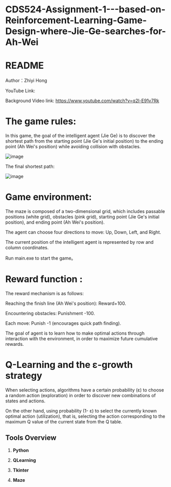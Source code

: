 # CDS524-Assignment-1---based-on-Reinforcement-Learning-Game-Design-where-Jie-Ge-searches-for-Ah-Wei

# README

Author：Zhiyi Hong

YouTube Link: 

Background Video link: https://www.youtube.com/watch?v=q2l-E91v7Rk

# The game rules: 

In this game, the goal of the intelligent agent (Jie Ge) is to discover the shortest path from the starting point (Jie Ge's initial position) to the ending point (Ah Wei's position) while avoiding collision with obstacles. 

![image](https://github.com/user-attachments/assets/d90979f5-4519-4ce7-8a77-42fa8d211408)

The final shortest path:

![image](https://github.com/user-attachments/assets/6d5b669a-edaa-4828-ba46-6e98b88ab954)

# Game environment: 

The maze is composed of a two-dimensional grid, which includes passable positions (white grid), obstacles (pink grid), starting point (Jie Ge's initial position), and ending point (Ah Wei's position).

The agent can choose four directions to move: Up, Down, Left, and Right.

The current position of the intelligent agent is represented by row and column coordinates.

Run main.exe to start the game。

# Reward function :

The reward mechanism is as follows:

Reaching the finish line (Ah Wei's position): Reward+100.

Encountering obstacles: Punishment -100.

Each move: Punish -1 (encourages quick path finding).

The goal of agent is to learn how to make optimal actions through interaction with the environment, in order to maximize future cumulative rewards.


# Q-Learning and the ε-growth strategy

When selecting actions, algorithms have a certain probability (ε) to choose a random action (exploration) in order to discover new combinations of states and actions.

On the other hand, using probability (1- ε) to select the currently known optimal action (utilization), that is, selecting the action corresponding to the maximum Q value of the current state from the Q table.


## Tools Overview

1. **Python**

2. **QLearning**

3. **Tkinter**

4. **Maze**
